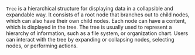 `Tree` is a hierarchical structure for displaying data in a collapsible and expandable way. It consists of a root node that branches out to child nodes, which can also have their own child nodes. Each node can have a content, which is displayed in the tree. The tree is usually used to represent a hierarchy of information, such as a file system, or organization chart. Users can interact with the tree by expanding or collapsing nodes, selecting nodes, or performing actions.
